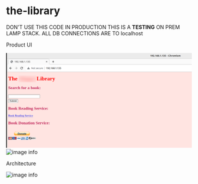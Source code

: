 # the-library
DON'T USE THIS CODE IN PRODUCTION
THIS IS A **TESTING** ON PREM LAMP STACK.
ALL DB CONNECTIONS ARE TO localhost

Product UI

![image info](./product-image-1.png)
![image info](./product-image-2.png)

Architecture

![image info](./Architecture/aleppo-library-architecture.jpg)